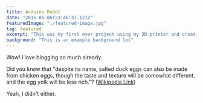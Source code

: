 ```yaml
---
title: Arduino Robot
date: "2015-05-06T23:46:37.121Z"
featuredImage: "./featured-image.jpg"
tag: featured
excerpt: "This was my first ever project using my 3D printer and creating something from scratch"
background: "This is an example background lol"
---
```


Wow! I love blogging so much already.

Did you know that "despite its name, salted duck eggs can also be made from
chicken eggs, though the taste and texture will be somewhat different, and the
egg yolk will be less rich."?
([Wikipedia Link](http://en.wikipedia.org/wiki/Salted_duck_egg))

Yeah, I didn't either.
